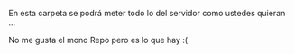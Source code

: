 En esta carpeta se podrá meter todo lo del servidor como ustedes quieran ...

No me gusta el mono Repo pero es lo que hay :(

